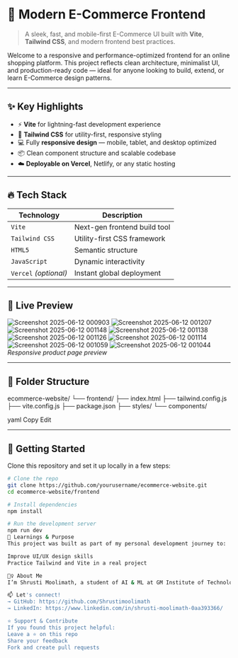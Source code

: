 # 🛒 Modern E-Commerce Frontend

> A sleek, fast, and mobile-first E-Commerce UI built with **Vite**, **Tailwind CSS**, and modern frontend best practices.

Welcome to a responsive and performance-optimized frontend for an online shopping platform. This project reflects clean architecture, minimalist UI, and production-ready code — ideal for anyone looking to build, extend, or learn E-Commerce design patterns.

---

## ✨ Key Highlights

- ⚡ **Vite** for lightning-fast development experience
- 🎨 **Tailwind CSS** for utility-first, responsive styling
- 💻 Fully **responsive design** — mobile, tablet, and desktop optimized
- 📦 Clean component structure and scalable codebase
- ☁️ **Deployable on Vercel**, Netlify, or any static hosting

---

## 🔥 Tech Stack

| Technology | Description |
|------------|-------------|
| `Vite`     | Next-gen frontend build tool |
| `Tailwind CSS` | Utility-first CSS framework |
| `HTML5`    | Semantic structure |
| `JavaScript` | Dynamic interactivity |
| `Vercel` _(optional)_ | Instant global deployment |

---

## 📸 Live Preview

 ![Screenshot 2025-06-12 000903](https://github.com/user-attachments/assets/dd164188-b40b-45fc-922f-de6840131188)
 ![Screenshot 2025-06-12 001207](https://github.com/user-attachments/assets/5fb3c4a5-2d5c-4a4a-9618-2179d9e02306)
![Screenshot 2025-06-12 001148](https://github.com/user-attachments/assets/23527ca8-204a-4238-ac81-dfa397adc633)
![Screenshot 2025-06-12 001138](https://github.com/user-attachments/assets/d92482c2-6769-4b9a-9119-11d4497809db)
![Screenshot 2025-06-12 001126](https://github.com/user-attachments/assets/2feca416-9e9a-4c92-bd86-4ae9dcd2696d)
![Screenshot 2025-06-12 001114](https://github.com/user-attachments/assets/0bf0a10f-1083-446f-8500-13bc2da1e145)
![Screenshot 2025-06-12 001059](https://github.com/user-attachments/assets/0ae5d734-e003-4f3c-909c-f15dabdb8b68)
![Screenshot 2025-06-12 001044](https://github.com/user-attachments/assets/08cb7117-35a8-47de-a53c-34dbebeb3f89)
*Responsive product page preview*

---

## 📂 Folder Structure

ecommerce-website/
└── frontend/
├── index.html
├── tailwind.config.js
├── vite.config.js
├── package.json
├── styles/
└── components/

yaml
Copy
Edit

---

## 🚀 Getting Started

Clone this repository and set it up locally in a few steps:

```bash
# Clone the repo
git clone https://github.com/yourusername/ecommerce-website.git
cd ecommerce-website/frontend

# Install dependencies
npm install

# Run the development server
npm run dev
🧠 Learnings & Purpose
This project was built as part of my personal development journey to:

Improve UI/UX design skills
Practice Tailwind and Vite in a real project

🙋‍♀️ About Me
I’m Shrusti Moolimath, a student of AI & ML at GM Institute of Technology. I have a strong interest in web development and machine learning, and I enjoy creating beautiful, functional, and performant interfaces.

📫 Let's connect!
→ GitHub: https://github.com/Shrustimoolimath
→ LinkedIn: https://www.linkedin.com/in/shrusti-moolimath-0aa393366/

⭐ Support & Contribute
If you found this project helpful:
Leave a ⭐ on this repo
Share your feedback
Fork and create pull requests

